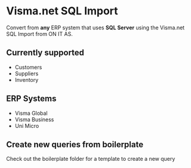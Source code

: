 # Visma.net SQL Import

Convert from **any** ERP system that uses **SQL Server** using the Visma.net SQL Import from ON IT AS.

## Currently supported

 * Customers
 * Suppliers
 * Inventory

 ## ERP Systems

  * Visma Global
  * Visma Business
  * Uni Micro

## Create new queries from boilerplate

Check out the boilerplate folder for a template to create a new query